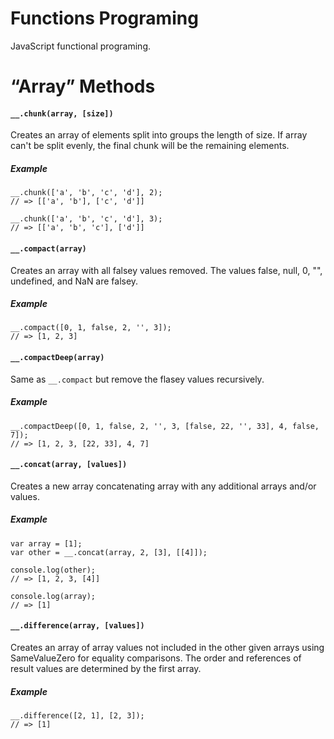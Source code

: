 # Functions Programing
JavaScript functional programing.

# “Array” Methods

#### `__.chunk(array, [size])`
Creates an array of elements split into groups the length of size. If array can't be split evenly, the final chunk will be the remaining elements.

##### Example
```
__.chunk(['a', 'b', 'c', 'd'], 2);
// => [['a', 'b'], ['c', 'd']]
 
__.chunk(['a', 'b', 'c', 'd'], 3);
// => [['a', 'b', 'c'], ['d']]
```


#### `__.compact(array)`
Creates an array with all falsey values removed. The values false, null, 0, "", undefined, and NaN are falsey.

##### Example
```
__.compact([0, 1, false, 2, '', 3]);
// => [1, 2, 3]
```


#### `__.compactDeep(array)`
Same as `__.compact` but remove the flasey values recursively.

##### Example
```
__.compactDeep([0, 1, false, 2, '', 3, [false, 22, '', 33], 4, false, 7]);
// => [1, 2, 3, [22, 33], 4, 7]
```


#### `__.concat(array, [values])`
Creates a new array concatenating array with any additional arrays and/or values.

##### Example
```
var array = [1];
var other = __.concat(array, 2, [3], [[4]]);

console.log(other);
// => [1, 2, 3, [4]]
 
console.log(array);
// => [1]
```


#### `__.difference(array, [values])`
Creates an array of array values not included in the other given arrays using SameValueZero for equality comparisons. The order and references of result values are determined by the first array.

##### Example
```
__.difference([2, 1], [2, 3]);
// => [1]
```